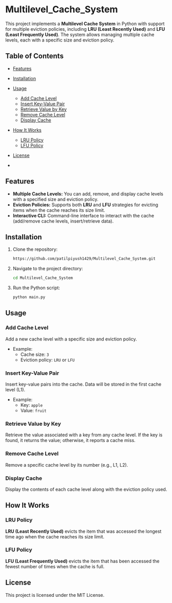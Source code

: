 # Multilevel_Cache_System

This project implements a **Multilevel Cache System** in Python with support for multiple eviction policies, including **LRU (Least Recently Used)** and **LFU (Least Frequently Used)**. The system allows managing multiple cache levels, each with a specific size and eviction policy.


## Table of Contents
- [Features](#features)
- [Installation](#installation)
- [Usage](#usage)
  - [Add Cache Level](#add-cache-level)
  - [Insert Key-Value Pair](#insert-key-value-pair)
  - [Retrieve Value by Key](#retrieve-value-by-key)
  - [Remove Cache Level](#remove-cache-level)
  - [Display Cache](#display-cache)
- [How It Works](#how-it-works)
  - [LRU Policy](#lru-policy)
  - [LFU Policy](#lfu-policy)
- [License](#license)

- 
## Features
- **Multiple Cache Levels:** You can add, remove, and display cache levels with a specified size and eviction policy.
- **Eviction Policies:** Supports both **LRU** and **LFU** strategies for evicting items when the cache reaches its size limit.
- **Interactive CLI:** Command-line interface to interact with the cache (add/remove cache levels, insert/retrieve data).

## Installation

1. Clone the repository:

   ```bash
   https://github.com/patilpiyush1429/Multilevel_Cache_System.git
   ```

2. Navigate to the project directory:

   ```bash
   cd Multilevel_Cache_System
   ```

3. Run the Python script:

   ```bash
   python main.py
   ```

## Usage

### Add Cache Level
Add a new cache level with a specific size and eviction policy.
- Example:
  - Cache size: `3`
  - Eviction policy: `LRU` or `LFU`

### Insert Key-Value Pair
Insert key-value pairs into the cache. Data will be stored in the first cache level (L1).
- Example: 
  - Key: `apple`
  - Value: `fruit`

### Retrieve Value by Key
Retrieve the value associated with a key from any cache level. If the key is found, it returns the value; otherwise, it reports a cache miss.

### Remove Cache Level
Remove a specific cache level by its number (e.g., L1, L2).

### Display Cache
Display the contents of each cache level along with the eviction policy used.

## How It Works

### LRU Policy
**LRU (Least Recently Used)** evicts the item that was accessed the longest time ago when the cache reaches its size limit.

### LFU Policy
**LFU (Least Frequently Used)** evicts the item that has been accessed the fewest number of times when the cache is full.


## License
This project is licensed under the MIT License.

